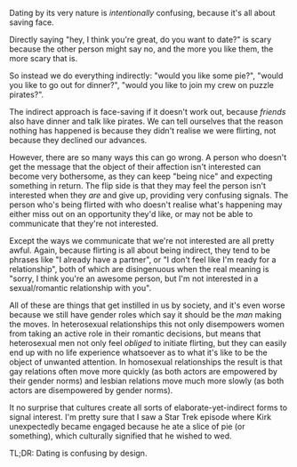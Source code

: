 Dating by its very nature is *intentionally* confusing, because it's all about saving face.

Directly saying "hey, I think you're great, do you want to date?" is scary because the other person might say no, and the more you like them, the more scary that is.

So instead we do everything indirectly: "would you like some pie?", "would you like to go out for dinner?", "would you like to join my crew on puzzle pirates?".

The indirect approach is face-saving if it doesn't work out, because *friends* also have dinner and talk like pirates. We can tell ourselves that the reason nothing has happened is because they didn't realise we were flirting, not because they declined our advances.

However, there are so many ways this can go wrong. A person who doesn't get the message that the object of their affection isn't interested can become very bothersome, as they can keep "being nice" and expecting something in return. The flip side is that they may feel the person isn't interested when they *are* and give up, providing very confusing signals. The person who's being flirted with who doesn't realise what's happening may either miss out on an opportunity they'd like, or may not be able to communicate that they're not interested.

Except the ways we communicate that we're not interested are all pretty awful. Again, because flirting is all about being indirect, they tend to be phrases like "I already have a partner", or "I don't feel like I'm ready for a relationship", both of which are disingenuous when the real meaning is "sorry, I think you're an awesome person, but I'm not interested in a sexual/romantic relationship with you".

All of these are things that get instilled in us by society, and it's even worse because we still have gender roles which say it should be the *man* making the moves. In heterosexual relationships this not only disempowers women from taking an active role in their romantic decisions, but means that heterosexual men not only feel *obliged* to initiate flirting, but they can easily end up with no life experience whatsoever as to what it's like to be the object of unwanted attention. In homosexual relationships the result is that gay relations often move more quickly (as both actors are empowered by their gender norms) and lesbian relations move much more slowly (as both actors are disempowered by gender norms).

It no surprise that cultures create all sorts of elaborate-yet-indirect forms to signal interest. I'm pretty sure that I saw a Star Trek episode where Kirk unexpectedly became engaged because he ate a slice of pie (or something), which culturally signified that he wished to wed.

TL;DR: Dating is confusing by design.


